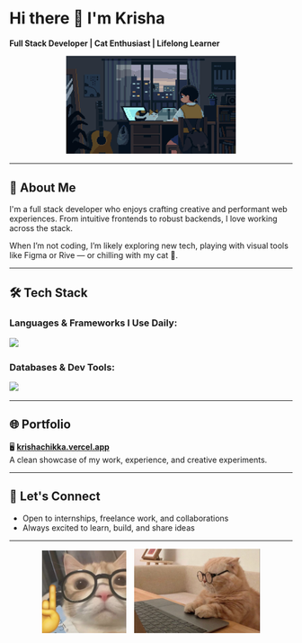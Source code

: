 # Hi there 👋 I'm Krisha

**Full Stack Developer | Cat Enthusiast | Lifelong Learner**

<div align="center">
  <img src="https://github.com/krishachikka/krishachikka/blob/16c21c12609c083ae481ea43113e23baf5093095/assets/meowy.gif" alt="cat typing gif" width="60%">
</div>

---

## 🧩 About Me

I'm a full stack developer who enjoys crafting creative and performant web experiences. From intuitive frontends to robust backends, I love working across the stack.

When I’m not coding, I’m likely exploring new tech, playing with visual tools like Figma or Rive — or chilling with my cat 🐾.

---

## 🛠️ Tech Stack

### Languages & Frameworks I Use Daily:
<div align="left"> 
  <img src="https://skillicons.dev/icons?i=js,cpp,react,next,tailwind,nodejs,express,ts,threejs,html,css,py,java,dart,flutter" height="40" />
</div>

### Databases & Dev Tools:
<div align="left">
  <img src="https://skillicons.dev/icons?i=mysql,mongodb,postgres,git,github,docker,aws,vscode,figma,canva" height="40" />
</div>

---

## 🌐 Portfolio

🖥️ **[krishachikka.vercel.app](https://krishachikka.vercel.app)**  
A clean showcase of my work, experience, and creative experiments.

---

## 🤝 Let's Connect

- Open to internships, freelance work, and collaborations
- Always excited to learn, build, and share ideas

---

<div align="center">
  <img src="assets/meow.jpeg" alt="Meow" width="150" style="margin-right:10px;">
  <img src="assets/kitty.jpeg" alt="Cat" height="150">
</div>
